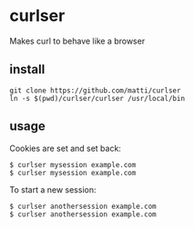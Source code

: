 # curlser

Makes curl to behave like a browser

## install

    git clone https://github.com/matti/curlser
    ln -s $(pwd)/curlser/curlser /usr/local/bin


## usage

Cookies are set and set back:

    $ curlser mysession example.com
    $ curlser mysession example.com

To start a new session:

    $ curlser anothersession example.com
    $ curlser anothersession example.com
